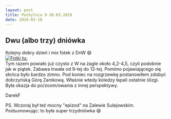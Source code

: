 ```yaml
---
layout: post
title: Pochylnia 9-10.03.2019
date: 2019-03-10
---
```


## Dwu (albo trzy) dniówka  

Kolejny dobry dzień i mix fotek z DnW :smile:  
[![Fotki tu:](http://naspocie.pl/photorama/gallery/2019-03-10-Dobrzyn/pictures/DSCN1343.jpg)](http://naspocie.pl/photorama/gallery/2019-03-10-Dobrzyn/)  
Tym razem powiało już czysto z W na żagle około 4,2-4,5, czyli podobnie jak w piątek.
Zabawa trwała od 9-tej do 12-tej. Pomimo pojawiającego się słońca było bardzo zimno.
Pod koniec na rozgrzewkę postanowiłem zdobyć dobrzyńską Górę Zamkową.
Właśnie wtedy koledzy łapali ostatnie ślizgi. Była okazja do po/zoom/owania z innej perspektywy.  

DarekF  

PS. Wczoraj był też mocny "epizod" na Zalewie Sulejowskim. Podsumowując: to była super trzydniówka :smile:  
